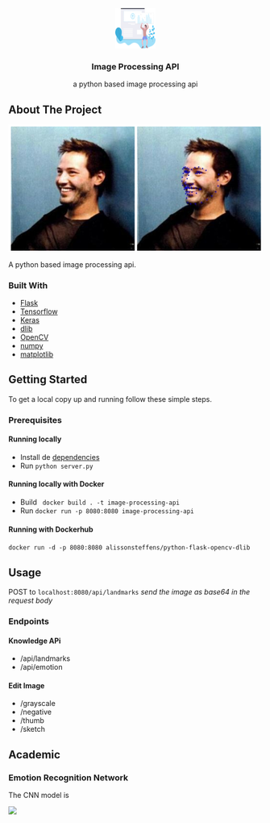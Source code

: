 <!-- PROJECT SHIELDS -->
<!--
*** I'm using markdown "reference style" links for readability.
*** Reference links are enclosed in brackets [ ] instead of parentheses ( ).
*** See the bottom of this document for the declaration of the reference variables
*** for contributors-url, forks-url, etc. This is an optional, concise syntax you may use.
*** https://www.markdownguide.org/basic-syntax/#reference-style-links
-->

<!-- PROJECT LOGO -->
<p align="center">
  <a href="https://github.com/github_username/repo">
    <img src="demo/cover.svg" alt="Logo" width="80" height="80">
  </a>

  <h3 align="center">Image Processing API</h3>

  <p align="center">
    a python based image processing api
  </p>
</p>


<!-- ABOUT THE PROJECT -->

## About The Project

![](/demo/landmark.png)

A python based image processing api.


### Built With

* [Flask](https://github.com/pallets/flask)
* [Tensorflow](https://github.com/tensorflow/tensorflow)
* [Keras](https://github.com/keras-team/keras)
* [dlib](https://github.com/davisking/dlib)
* [OpenCV](https://github.com/opencv/opencv)
* [numpy](https://github.com/numpy/numpy)
* [matplotlib](https://github.com/matplotlib/matplotlib)

<!-- GETTING STARTED -->
## Getting Started

To get a local copy up and running follow these simple steps.

### Prerequisites

#### Running locally
* Install de [dependencies](requirements.txt)
* Run ``` python server.py ``` 
  
#### Running locally with Docker

* Build ``` docker build . -t image-processing-api```
* Run ``` docker run -p 8080:8080 image-processing-api ```

#### Running with Dockerhub 
``` docker run -d -p 8080:8080 alissonsteffens/python-flask-opencv-dlib ```

## Usage
POST to ```localhost:8080/api/landmarks``` *send the image as base64 in the request body*

### Endpoints

#### Knowledge APi
* /api/landmarks
* /api/emotion

#### Edit Image
* /grayscale
* /negative
* /thumb
* /sketch


## Academic

### Emotion Recognition Network

The CNN model is

![](demo/model.png)
